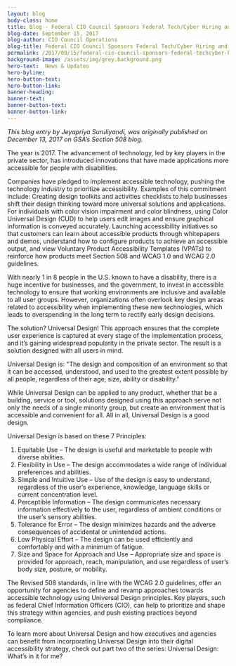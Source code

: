 ```yaml
---
layout: blog
body-class: home
title: Blog - Federal CIO Council Sponsors Federal Tech/Cyber Hiring and Recruitment Event
blog-date: September 15, 2017
blog-author: CIO Council Operations
blog-title: Federal CIO Council Sponsors Federal Tech/Cyber Hiring and Recruitment Event
permalink: /2017/09/15/federal-cio-council-sponsors-federal-techcyber-hiring-and-recruitment-event/
background-image: /assets/img/grey.background.png
hero-text:  News & Updates
hero-byline:
hero-button-text: 
hero-button-link: 
banner-heading: 
banner-text: 
banner-button-text: 
banner-button-link: 
---
```


<i>This blog entry by Jeyapriya Suruliyandi, was originally published on December 13, 2017 on GSA’s Section 508 blog.</I>

The year is 2017. The advancement of technology, led by key players in the private sector, has introduced innovations that have made applications more accessible for people with disabilities.

Companies have pledged to implement accessible technology, pushing the technology industry to prioritize accessibility. Examples of this commitment include:
Creating design toolkits and activities checklists to help businesses shift their design thinking toward more universal solutions and applications.
For individuals with color vision impairment and color blindness, using Color Universal Design (CUD) to help users edit images and ensure graphical information is conveyed accurately.
Launching accessibility initiatives so that customers can learn about accessible products through whitepapers and demos, understand how to configure products to achieve an accessible output, and view Voluntary Product Accessibility Templates (VPATs) to reinforce how products meet Section 508 and WCAG 1.0 and WCAG 2.0 guidelines.

With nearly 1 in 8 people in the U.S. known to have a disability, there is a huge incentive for businesses, and the government, to invest in accessible technology to ensure that working environments are inclusive and available to all user groups. However, organizations often overlook key design areas related to accessibility when implementing these new technologies, which leads to overspending in the long term to rectify early design decisions.

The solution? Universal Design! This approach ensures that the complete user experience is captured at every stage of the implementation process, and it’s gaining widespread popularity in the private sector. The result is a solution designed with all users in mind.

Universal Design is: "The design and composition of an environment so that it can be accessed, understood, and used to the greatest extent possible by all people, regardless of their age, size, ability or disability." 

While Universal Design can be applied to any product, whether that be a building, service or tool, solutions designed using this approach serve not only the needs of a single minority group, but create an environment that is accessible and convenient for all. All in all, Universal Design is a good design.

Universal Design is based on these 7 Principles:

1) Equitable Use – The design is useful and marketable to people with diverse abilities.
2) Flexibility in Use – The design accommodates a wide range of individual preferences and abilities.
3) Simple and Intuitive Use – Use of the design is easy to understand, regardless of the user’s experience, knowledge, language skills or current concentration level.
4) Perceptible Information – The design communicates necessary information effectively to the user, regardless of ambient conditions or the user’s sensory abilities.
5) Tolerance for Error – The design minimizes hazards and the adverse consequences of accidental or unintended actions.
6) Low Physical Effort – The design can be used efficiently and comfortably and with a minimum of fatigue.
7) Size and Space for Approach and Use – Appropriate size and space is provided for approach, reach, manipulation, and use regardless of user’s body size, posture, or mobility.

The Revised 508 standards, in line with the WCAG 2.0 guidelines, offer an opportunity for agencies to define and revamp approaches towards accessible technology using Universal Design principles. Key players, such as federal Chief Information Officers (CIO), can help to prioritize and shape this strategy within agencies, and push existing practices beyond compliance.

To learn more about Universal Design and how executives and agencies can benefit from incorporating Universal Design into their digital accessibility strategy, check out part two of the series: Universal Design: What’s in it for me?
